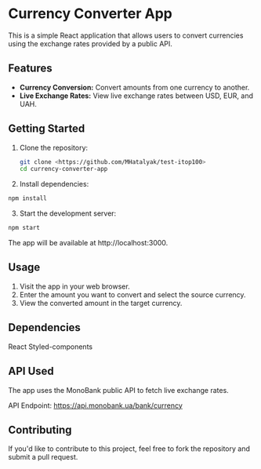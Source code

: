 # Currency Converter App

This is a simple React application that allows users to convert currencies using the exchange rates provided by a public API.

## Features

- **Currency Conversion:** Convert amounts from one currency to another.
- **Live Exchange Rates:** View live exchange rates between USD, EUR, and UAH.

## Getting Started

1. Clone the repository:

   ```bash
   git clone <https://github.com/MHatalyak/test-itop100>
   cd currency-converter-app
   ```
   
2. Install dependencies:

```bash
npm install
```


3. Start the development server:

```bash
npm start
```
The app will be available at http://localhost:3000.

## Usage
1. Visit the app in your web browser.
2. Enter the amount you want to convert and select the source currency.
3. View the converted amount in the target currency.
   
## Dependencies
React
Styled-components

## API Used
The app uses the MonoBank public API to fetch live exchange rates.

API Endpoint: https://api.monobank.ua/bank/currency

## Contributing
If you'd like to contribute to this project, feel free to fork the repository and submit a pull request.
